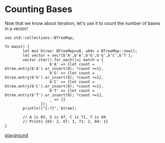 # Counting Bases
 
Now that we know about iteration, let's use it to count the number of bases in a vector!

```
use std::collections::BTreeMap;

fn main() {
        let mut btree: BTreeMap<u8, u64> = BTreeMap::new();
        let vector = vec![b'A',b'A',b'G',b'G',b'C',b'T'];
        vector.iter().for_each(|u| match u {
                    b'A' => {let count = btree.entry(b'A').or_insert(0); *count +=1},
                    b'G' => {let count = btree.entry(b'G').or_insert(0); *count +=1},
                    b'C' => {let count = btree.entry(b'C').or_insert(0); *count +=1},
                    b'T' => {let count = btree.entry(b'T').or_insert(0); *count +=1},
                    _ => {}
                });
        println!("{:?}", btree);
        
        // A is 65, G is 67, C is 71, T is 84 
        // Prints {65: 2, 67: 1, 71: 2, 84: 1}
}
```

[playground](https://play.rust-lang.org/?version=stable&mode=debug&edition=2018&gist=cb787faa4be4335add1339bf5ea1f40e)